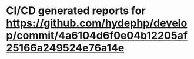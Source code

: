 # CI/CD generated reports for https://github.com/hydephp/develop/commit/4a6104d6f0e04b12205af25166a249524e76a14e
